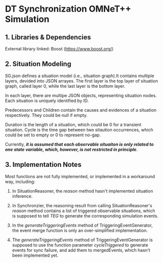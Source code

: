 # DT Synchronization OMNeT++ Simulation

## 1. Libraries & Dependencies

External library linked: Boost (https://www.boost.org/)

## 2. Situation Modeling

SG.json defines a situation model (i.e., situation graph).It contains multiple layers, devided into JSON arrayes. The first layer is the top layer of situation graph, called layer 0, while the last layer is the bottom layer.
 
In each layer, there are multipe JSON objects, representing situation nodes. Each situation is uniquely identified by ID.
 
Predecessors and Children contain the causes and evidences of a situation respectively. They could be null if empty. 

Duration is the length of a situation, which could be 0 for a transient situation. Cycle is the time gap between two sitaution occurrences, which could be set to empty or 0 to represent no-gap.

Currently, ***it is assumed that each observable situaiton is only related to one state variable, which, however, is not restricted in principle***.

## 3. Implementation Notes

Most functions are not fully implemented, or implemented in a workaround way, including: 

1) In SituationReasoner, the *reason* method hasn't implemented situation inference.

2) In Synchronzier, the reasoning result from calling SituationReasoner's *reason* method contains a list of triggered observable situations,  which is supposed to tell *TEG* to generate the corresponding simulation events.

3) In the *generateTriggeringEvents* method of TriggeringEventGenerator, the event merge function is only an over-simplified implementation.

4) The *generateTriggeringEvents* method of TriggeringEventGenerator is supposed to use the function parameter *cycleTriggered* to generate events for sync failure, and add them to mergedEvents, which hasn't been implemented yet.